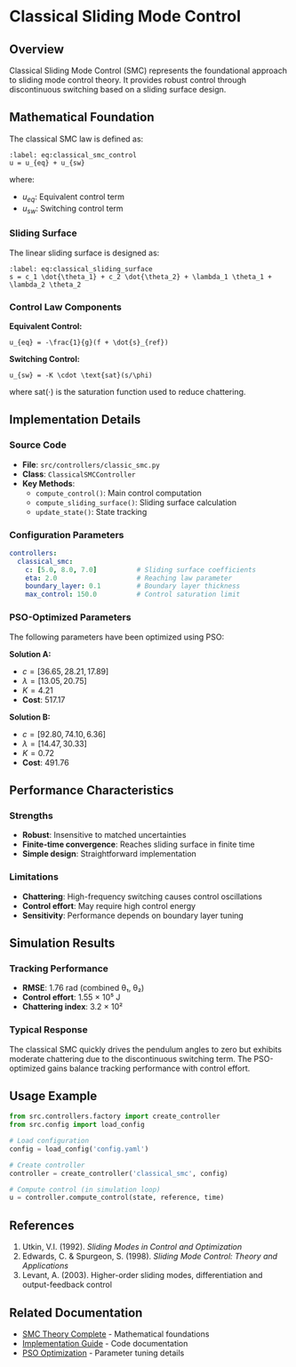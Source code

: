 # Classical Sliding Mode Control

## Overview

Classical Sliding Mode Control (SMC) represents the foundational approach to sliding mode control theory. It provides robust control through discontinuous switching based on a sliding surface design.

## Mathematical Foundation

The classical SMC law is defined as:

```{math}
:label: eq:classical_smc_control
u = u_{eq} + u_{sw}
```

where:
- $u_{eq}$: Equivalent control term
- $u_{sw}$: Switching control term

### Sliding Surface

The linear sliding surface is designed as:

```{math}
:label: eq:classical_sliding_surface
s = c_1 \dot{\theta_1} + c_2 \dot{\theta_2} + \lambda_1 \theta_1 + \lambda_2 \theta_2
```

### Control Law Components

**Equivalent Control:**
```{math}
u_{eq} = -\frac{1}{g}(f + \dot{s}_{ref})
```

**Switching Control:**
```{math}
u_{sw} = -K \cdot \text{sat}(s/\phi)
```

where $\text{sat}(\cdot)$ is the saturation function used to reduce chattering.

## Implementation Details

### Source Code
- **File**: `src/controllers/classic_smc.py`
- **Class**: `ClassicalSMCController`
- **Key Methods**:
  - `compute_control()`: Main control computation
  - `compute_sliding_surface()`: Sliding surface calculation
  - `update_state()`: State tracking

### Configuration Parameters

```yaml
controllers:
  classical_smc:
    c: [5.0, 8.0, 7.0]          # Sliding surface coefficients
    eta: 2.0                    # Reaching law parameter
    boundary_layer: 0.1         # Boundary layer thickness
    max_control: 150.0          # Control saturation limit
```

### PSO-Optimized Parameters

The following parameters have been optimized using PSO:

**Solution A:**
- $c = [36.65, 28.21, 17.89]$
- $\lambda = [13.05, 20.75]$
- $K = 4.21$
- **Cost**: 517.17

**Solution B:**
- $c = [92.80, 74.10, 6.36]$
- $\lambda = [14.47, 30.33]$
- $K = 0.72$
- **Cost**: 491.76

## Performance Characteristics

### Strengths
- **Robust**: Insensitive to matched uncertainties
- **Finite-time convergence**: Reaches sliding surface in finite time
- **Simple design**: Straightforward implementation

### Limitations
- **Chattering**: High-frequency switching causes control oscillations
- **Control effort**: May require high control energy
- **Sensitivity**: Performance depends on boundary layer tuning

## Simulation Results

### Tracking Performance
- **RMSE**: 1.76 rad (combined θ₁, θ₂)
- **Control effort**: 1.55 × 10⁵ J
- **Chattering index**: 3.2 × 10²

### Typical Response
The classical SMC quickly drives the pendulum angles to zero but exhibits moderate chattering due to the discontinuous switching term. The PSO-optimized gains balance tracking performance with control effort.

## Usage Example

```python
from src.controllers.factory import create_controller
from src.config import load_config

# Load configuration
config = load_config('config.yaml')

# Create controller
controller = create_controller('classical_smc', config)

# Compute control (in simulation loop)
u = controller.compute_control(state, reference, time)
```

## References

1. Utkin, V.I. (1992). *Sliding Modes in Control and Optimization*
2. Edwards, C. & Spurgeon, S. (1998). *Sliding Mode Control: Theory and Applications*
3. Levant, A. (2003). Higher-order sliding modes, differentiation and output-feedback control

## Related Documentation

- [SMC Theory Complete](../theory/smc_theory_complete.md) - Mathematical foundations
- [Implementation Guide](../implementation/code_documentation_index.md) - Code documentation
- [PSO Optimization](../theory/pso_optimization_complete.md) - Parameter tuning details
